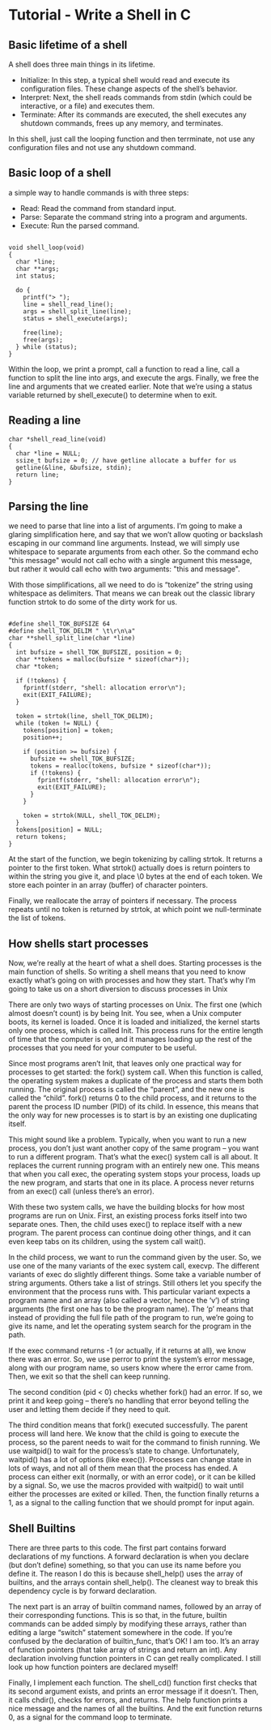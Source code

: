 # Tutorial - Write a Shell in C

## Basic lifetime of a shell

A shell does three main things in its lifetime.

- Initialize: In this step, a typical shell would read and execute its configuration files. These change aspects of the shell’s behavior.
- Interpret: Next, the shell reads commands from stdin (which could be interactive, or a file) and executes them.
- Terminate: After its commands are executed, the shell executes any shutdown commands, frees up any memory, and terminates.

In this shell, just call the looping function and then terrminate, not use any configuration files and not use any shutdown command. 

## Basic loop of a shell
a simple way to handle commands is with three steps:

- Read: Read the command from standard input.
- Parse: Separate the command string into a program and arguments.
- Execute: Run the parsed command.

```

void shell_loop(void)
{
  char *line;
  char **args;
  int status;

  do {
    printf("> ");
    line = shell_read_line();
    args = shell_split_line(line);
    status = shell_execute(args);

    free(line);
    free(args);
  } while (status);
}

```
Within the loop, we print a prompt, call a function to read a line, call a function to split the line into args, and execute the args. Finally, we free the line and arguments that we created earlier. Note that we’re using a status variable returned by shell_execute() to determine when to exit.

## Reading a line

```
char *shell_read_line(void)
{
  char *line = NULL;
  ssize_t bufsize = 0; // have getline allocate a buffer for us
  getline(&line, &bufsize, stdin);
  return line;
}
```

## Parsing the line

we need to parse that line into a list of arguments. I’m going to make a glaring simplification here, and say that we won’t allow quoting or backslash escaping in our command line arguments. Instead, we will simply use whitespace to separate arguments from each other. So the command echo "this message" would not call echo with a single argument this message, but rather it would call echo with two arguments: "this and message".

With those simplifications, all we need to do is “tokenize” the string using whitespace as delimiters. That means we can break out the classic library function strtok to do some of the dirty work for us.

```

#define shell_TOK_BUFSIZE 64
#define shell_TOK_DELIM " \t\r\n\a"
char **shell_split_line(char *line)
{
  int bufsize = shell_TOK_BUFSIZE, position = 0;
  char **tokens = malloc(bufsize * sizeof(char*));
  char *token;

  if (!tokens) {
    fprintf(stderr, "shell: allocation error\n");
    exit(EXIT_FAILURE);
  }

  token = strtok(line, shell_TOK_DELIM);
  while (token != NULL) {
    tokens[position] = token;
    position++;

    if (position >= bufsize) {
      bufsize += shell_TOK_BUFSIZE;
      tokens = realloc(tokens, bufsize * sizeof(char*));
      if (!tokens) {
        fprintf(stderr, "shell: allocation error\n");
        exit(EXIT_FAILURE);
      }
    }

    token = strtok(NULL, shell_TOK_DELIM);
  }
  tokens[position] = NULL;
  return tokens;
}
```

At the start of the function, we begin tokenizing by calling strtok. It returns a pointer to the first token. What strtok() actually does is return pointers to within the string you give it, and place \0 bytes at the end of each token. We store each pointer in an array (buffer) of character pointers.

Finally, we reallocate the array of pointers if necessary. The process repeats until no token is returned by strtok, at which point we null-terminate the list of tokens.

## How shells start processes
Now, we’re really at the heart of what a shell does. Starting processes is the main function of shells. So writing a shell means that you need to know exactly what’s going on with processes and how they start. That’s why I’m going to take us on a short diversion to discuss processes in Unix

There are only two ways of starting processes on Unix. The first one (which almost doesn’t count) is by being Init. You see, when a Unix computer boots, its kernel is loaded. Once it is loaded and initialized, the kernel starts only one process, which is called Init. This process runs for the entire length of time that the computer is on, and it manages loading up the rest of the processes that you need for your computer to be useful.

Since most programs aren’t Init, that leaves only one practical way for processes to get started: the fork() system call. When this function is called, the operating system makes a duplicate of the process and starts them both running. The original process is called the “parent”, and the new one is called the “child”. fork() returns 0 to the child process, and it returns to the parent the process ID number (PID) of its child. In essence, this means that the only way for new processes is to start is by an existing one duplicating itself.

This might sound like a problem. Typically, when you want to run a new process, you don’t just want another copy of the same program – you want to run a different program. That’s what the exec() system call is all about. It replaces the current running program with an entirely new one. This means that when you call exec, the operating system stops your process, loads up the new program, and starts that one in its place. A process never returns from an exec() call (unless there’s an error).

With these two system calls, we have the building blocks for how most programs are run on Unix. First, an existing process forks itself into two separate ones. Then, the child uses exec() to replace itself with a new program. The parent process can continue doing other things, and it can even keep tabs on its children, using the system call wait().

In the child process, we want to run the command given by the user. So, we use one of the many variants of the exec system call, execvp. The different variants of exec do slightly different things. Some take a variable number of string arguments. Others take a list of strings. Still others let you specify the environment that the process runs with. This particular variant expects a program name and an array (also called a vector, hence the ‘v’) of string arguments (the first one has to be the program name). The ‘p’ means that instead of providing the full file path of the program to run, we’re going to give its name, and let the operating system search for the program in the path.

If the exec command returns -1 (or actually, if it returns at all), we know there was an error. So, we use perror to print the system’s error message, along with our program name, so users know where the error came from. Then, we exit so that the shell can keep running.

The second condition (pid < 0) checks whether fork() had an error. If so, we print it and keep going – there’s no handling that error beyond telling the user and letting them decide if they need to quit.

The third condition means that fork() executed successfully. The parent process will land here. We know that the child is going to execute the process, so the parent needs to wait for the command to finish running. We use waitpid() to wait for the process’s state to change. Unfortunately, waitpid() has a lot of options (like exec()). Processes can change state in lots of ways, and not all of them mean that the process has ended. A process can either exit (normally, or with an error code), or it can be killed by a signal. So, we use the macros provided with waitpid() to wait until either the processes are exited or killed. Then, the function finally returns a 1, as a signal to the calling function that we should prompt for input again.


## Shell Builtins 
There are three parts to this code. The first part contains forward declarations of my functions. A forward declaration is when you declare (but don’t define) something, so that you can use its name before you define it. The reason I do this is because shell_help() uses the array of builtins, and the arrays contain shell_help(). The cleanest way to break this dependency cycle is by forward declaration.

The next part is an array of builtin command names, followed by an array of their corresponding functions. This is so that, in the future, builtin commands can be added simply by modifying these arrays, rather than editing a large “switch” statement somewhere in the code. If you’re confused by the declaration of builtin_func, that’s OK! I am too. It’s an array of function pointers (that take array of strings and return an int). Any declaration involving function pointers in C can get really complicated. I still look up how function pointers are declared myself!

Finally, I implement each function. The shell_cd() function first checks that its second argument exists, and prints an error message if it doesn’t. Then, it calls chdir(), checks for errors, and returns. The help function prints a nice message and the names of all the builtins. And the exit function returns 0, as a signal for the command loop to terminate.
